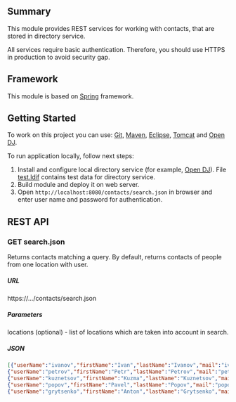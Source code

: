 ## Summary

This module provides REST services for working with contacts, that are stored in directory service.

All services require basic authentication. Therefore, you should use HTTPS in production to avoid security gap.

## Framework

This module is based on [Spring][framework:spring] framework.

## Getting Started

To work on this project you can use: [Git][tool:git], [Maven][tool:maven], [Eclipse][tool:eclipse], [Tomcat][tool:tomcat] and [Open DJ][tool:opendj].

To run application locally, follow next steps:

1. Install and configure local directory service (for example, [Open DJ][tool:opendj]). File [test.ldif](https://github.com/grytsenko/contacts/blob/master/modules/rest/config/test.ldif) contains test data for directory service.
1. Build module and deploy it on web server.
1. Open `http://localhost:8080/contacts/search.json` in browser and enter user name and password for authentication.
 
## REST API

### GET search.json

Returns contacts matching a query.
By default, returns contacts of people from one location with user.

##### URL
https://.../contacts/search.json

##### Parameters
locations (optional) - list of locations which are taken into account in search.

##### JSON

```json
[{"userName":"ivanov","firstName":"Ivan","lastName":"Ivanov","mail":"ivanov@test.com","phone":"3800000000","location":"Donetsk"},
{"userName":"petrov","firstName":"Petr","lastName":"Petrov","mail":"petrov@test.ua.com","phone":"3800000001","location":"Donetsk"},
{"userName":"kuznetsov","firstName":"Kuzma","lastName":"Kuznetsov","mail":"kuznetsov@test.com","phone":"3800000002","location":"Donetsk"},
{"userName":"popov","firstName":"Pavel","lastName":"Popov","mail":"popov@test.com","phone":"3800000003","location":"Donetsk"},
{"userName":"grytsenko","firstName":"Anton","lastName":"Grytsenko","mail":"grytsenko@test.com","phone":"3800000004","location":"Donetsk"}]
```

[framework:spring]: http://www.springsource.org/

[tool:git]: http://git-scm.com/
[tool:maven]: http://maven.apache.org/
[tool:tomcat]: http://tomcat.apache.org/
[tool:eclipse]: http://www.eclipse.org/
[tool:opendj]: http://forgerock.com/what-we-offer/open-identity-stack/opendj/
